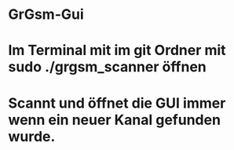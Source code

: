 # GrGsm-Gui
#
# Im Terminal mit im git Ordner mit  sudo ./grgsm_scanner öffnen
# Scannt und öffnet die GUI immer wenn ein neuer Kanal gefunden wurde. 
